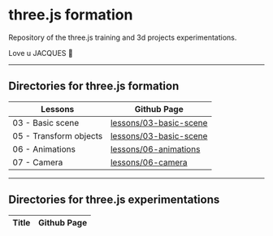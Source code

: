 # three.js formation
Repository of the three.js training and 3d projects experimentations.

Love u JACQUES &#128420;


---
## Directories for three.js formation

| Lessons                | Github Page                                                                                           |
|------------------------|-------------------------------------------------------------------------------------------------------|
| 03 - Basic scene       | [lessons/03-basic-scene](https://paulbouvignies.github.io/threeJS/lessons/03-basic-scene/)            |
| 05 - Transform objects | [lessons/03-basic-scene](https://paulbouvignies.github.io/threeJS/lessons/05-transform-objects/dist/) |
| 06 - Animations        | [lessons/06-animations](https://paulbouvignies.github.io/threeJS/lessons/06-animations/dist)          |
| 07 - Camera            | [lessons/06-camera](https://paulbouvignies.github.io/threeJS/lessons/07-camera/dist)                  |

---
## Directories for three.js experimentations

| Title                  | Github Page                                                                                           |
|------------------------|-------------------------------------------------------------------------------------------------------|
